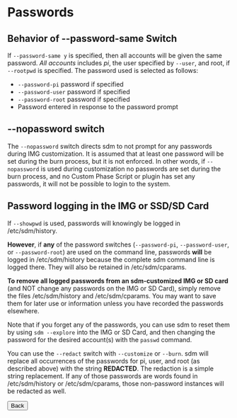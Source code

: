 # Passwords

## Behavior of --password-same Switch
If `--password-same y` is specified, then all accounts will be given the same password. *All accounts* includes *pi*, the user specified by `--user`, and root, if `--rootpwd` is specified. The password used is selected as follows:

* `--password-pi` password if specified
* `--password-user` password if specified
* `--password-root` password if specified
* Password entered in response to the password prompt

## --nopassword switch

The `--nopassword` switch directs sdm to not prompt for any passwords during IMG customization. It is assumed that at least one password will be set during the burn process, but it is not enforced. In other words, if `--nopassword` is used during customization no passwords are set during the burn process, and no Custom Phase Script or plugin has set any passwords, it will not be possible to login to the system.

## Password logging in the IMG or SSD/SD Card
If `--showpwd` is used, passwords will knowingly be logged in /etc/sdm/history.

**However**, if **any** of the password switches (`--password-pi`, `--password-user`, or `--password-root`) are used on the command line, passwords **will** be logged in /etc/sdm/history because the complete sdm command line is logged there. They will also be retained in /etc/sdm/cparams.

**To remove all logged passwords from an sdm-customized IMG or SD card** (and NOT change any passwords on the IMG or SD Card), simply remove the files /etc/sdm/history and /etc/sdm/cparams. You may want to save them for later use or information unless you have recorded the passwords elsewhere.

Note that if you forget any of the passwords, you can use sdm to reset them by using `sdm --explore` into the IMG or SD Card, and then changing the password for the desired account(s) with the `passwd` command.

You can use the `--redact` switch with `--customize` or `--burn`. sdm will replace all occurrences of the passwords for pi, user, and root (as described above) with the string **REDACTED**. The redaction is a simple string replacement. If any of those passwords are words found in /etc/sdm/history or /etc/sdm/cparams, those non-password instances will be redacted as well.
<br>
<form>
<input type="button" value="Back" onclick="history.back()">
</form>
